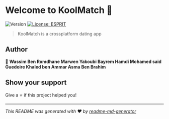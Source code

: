 # Welcome to KoolMatch 👋
![Version](https://img.shields.io/badge/version-1.0-blue.svg?cacheSeconds=2592000)
[![License: ESPRIT](https://img.shields.io/badge/License-ESPRIT-yellow.svg)](#)

> KoolMatch is a crossplatform dating app

## Author

👤 **Wassim Ben Romdhane Marwen Yakoubi Bayrem Hamdi Mohamed said Guedoire Khaled ben Ammar Asma Ben Brahim**


## Show your support

Give a ⭐️ if this project helped you!


***
_This README was generated with ❤️ by [readme-md-generator](https://github.com/kefranabg/readme-md-generator)_
